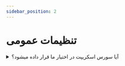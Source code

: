 ```yaml
---
sidebar_position: 2
---
```

 # تنظیمات عمومی
 

<details>

<summary> آیا سورس اسکریپت در اختیار ما قرار داده میشود؟</summary>

:::info سلام و وقت بخیر
سورسی که در اختیار شما قرار داده میشود (خروجی webpack) حالت بهینه شده و فشرده شده میباشدکه برای توسعه مناسب نمیباشد.

 اغلب قسمت‌های فرانت به گونه‌ای طراحی شده که امکان شخصی سازی میسر میباشد و در صورت نیاز میتوانید با ارسال تیکت راهنمایی های لازم را دریافت نمایید.
 
 :::

</details>